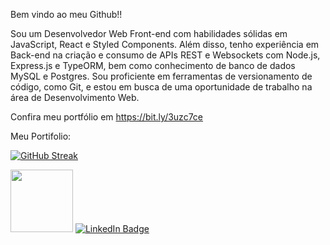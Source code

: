 Bem vindo ao meu Github!!

Sou um Desenvolvedor Web Front-end com habilidades sólidas em JavaScript, React e Styled Components. Além disso, tenho experiência em Back-end na criação e consumo de APIs REST e Websockets com Node.js, Express.js e TypeORM, bem como conhecimento de banco de dados MySQL e Postgres. Sou proficiente em ferramentas de versionamento de código, como Git, e estou em busca de uma oportunidade de trabalho na área de Desenvolvimento Web.

Confira meu portfólio em https://bit.ly/3uzc7ce

<!--
**isaac-goncalves/isaac-goncalves** is a ✨ _special_ ✨ repository because its `README.md` (this file) appears on your GitHub profile.

Here are some ideas to get you started:

- 🔭 I’m currently working on ...
- 🌱 I’m currently learning ...
- 👯 I’m looking to collaborate on ...
- 🤔 I’m looking for help with ...
- 💬 Ask me about ...
- 📫 How to reach me: ...
- 😄 Pronouns: ...
- ⚡ Fun fact: ...
-->
Meu Portifolio: 

[![GitHub Streak](http://github-readme-streak-stats.herokuapp.com?user=isaac-goncalves&theme=dark&background=000000)](https://git.io/streak-stats)

  <img src="https://media.giphy.com/media/M9gbBd9nbDrOTu1Mqx/giphy.gif" width="100"/>
</div>
<a href="https://www.linkedin.com/in/isaac-correia-gon%C3%A7alves-4a7375138/">
    <img src="https://img.shields.io/badge/LinkedIn-blue?style=for-the-badge&logo=linkedin&logoColor=white" alt="LinkedIn Badge"/>
  </a>

